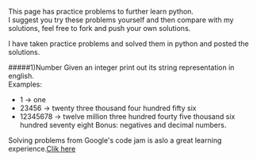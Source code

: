 
This page has practice problems to further learn python.
<br>
I suggest you try these problems yourself and then compare with my solutions,
feel free to fork and push your own solutions.


I have taken practice problems and solved them in python and posted the solutions.

#####1)Number
Given an integer print out its string representation in english.<br>
Examples:
* 1 -> one
* 23456 -> twenty three thousand four hundred fifty six
* 12345678 -> twelve million three hundred fourty five thousand six hundred seventy eight
Bonus: negatives and decimal numbers.


Solving problems from Google's code jam is aslo a great learning experience.[Clik here](https://code.google.com/codejam/contest/2974486/dashboard#s=p3)
